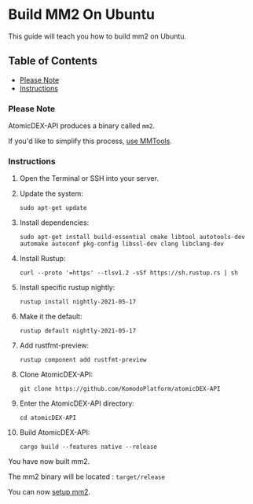# Build MM2 On Ubuntu

This guide will teach you how to build mm2 on Ubuntu.

## Table of Contents

- [Please Note](#Please-Note)
- [Instructions](#Instructions)

### Please Note

AtomicDEX-API produces a binary called `mm2`.

If you'd like to simplify this process, [use MMTools](Use-MMTools.md).

### Instructions

1. Open the Terminal or SSH into your server.

2. Update the system:

    `sudo apt-get update`

3. Install dependencies:

    `sudo apt-get install build-essential cmake libtool autotools-dev automake autoconf pkg-config libssl-dev clang libclang-dev`

4. Install Rustup:

    `curl --proto '=https' --tlsv1.2 -sSf https://sh.rustup.rs | sh`

5. Install specific rustup nightly:

    `rustup install nightly-2021-05-17`

6. Make it the default:

    `rustup default nightly-2021-05-17`

7. Add rustfmt-preview:

    `rustup component add rustfmt-preview`

8. Clone AtomicDEX-API:

    `git clone https://github.com/KomodoPlatform/atomicDEX-API`

9. Enter the AtomicDEX-API directory:

    `cd atomicDEX-API`

10. Build AtomicDEX-API:

    `cargo build --features native --release`

You have now built mm2.

The mm2 binary will be located : `target/release`

You can now [setup mm2](Setup-MM2.md).
